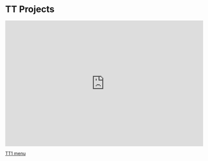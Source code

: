 # TT Projects

<center><iframe frameborder="0" width="125%" height="400px" src="https://replit.com/@GabrielBoudreau/GabrielBoudreaugithubio?lite=true"></iframe></center>  

[TT1 menu](https://replit.com/@GabrielBoudreau/TT1#main.py)  
